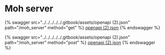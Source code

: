 # Moh server

{% swagger src="../../../../../.gitbook/assets/openapi (2).json" path="/moh_server" method="get" %}
[openapi (2).json](<../../../../../.gitbook/assets/openapi (2).json>)
{% endswagger %}

{% swagger src="../../../../../.gitbook/assets/openapi (2).json" path="/moh_server" method="post" %}
[openapi (2).json](<../../../../../.gitbook/assets/openapi (2).json>)
{% endswagger %}
